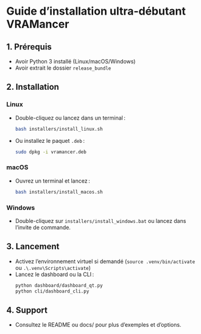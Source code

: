 # Guide d’installation ultra-débutant VRAMancer

## 1. Prérequis
- Avoir Python 3 installé (Linux/macOS/Windows)
- Avoir extrait le dossier `release_bundle`

## 2. Installation

### Linux
- Double-cliquez ou lancez dans un terminal :
  ```bash
  bash installers/install_linux.sh
  ```
- Ou installez le paquet `.deb` :
  ```bash
  sudo dpkg -i vramancer.deb
  ```

### macOS
- Ouvrez un terminal et lancez :
  ```bash
  bash installers/install_macos.sh
  ```

### Windows
- Double-cliquez sur `installers/install_windows.bat` ou lancez dans l’invite de commande.

## 3. Lancement
- Activez l’environnement virtuel si demandé (`source .venv/bin/activate` ou `.\.venv\Scripts\activate`)
- Lancez le dashboard ou la CLI :
  ```bash
  python dashboard/dashboard_qt.py
  python cli/dashboard_cli.py
  ```

## 4. Support
- Consultez le README ou docs/ pour plus d’exemples et d’options.
